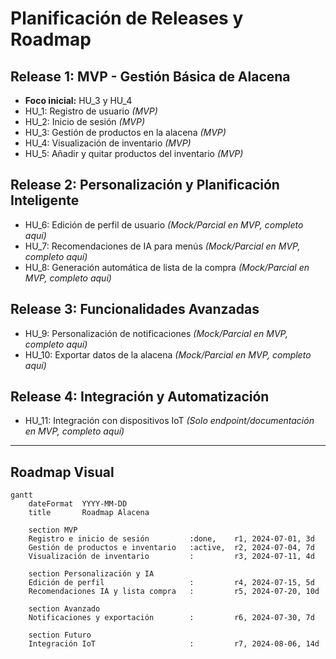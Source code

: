 # Planificación de Releases y Roadmap

## Release 1: MVP - Gestión Básica de Alacena
- **Foco inicial:** HU_3 y HU_4
- HU_1: Registro de usuario *(MVP)*
- HU_2: Inicio de sesión *(MVP)*
- HU_3: Gestión de productos en la alacena *(MVP)*
- HU_4: Visualización de inventario *(MVP)*
- HU_5: Añadir y quitar productos del inventario *(MVP)*

## Release 2: Personalización y Planificación Inteligente
- HU_6: Edición de perfil de usuario *(Mock/Parcial en MVP, completo aquí)*
- HU_7: Recomendaciones de IA para menús *(Mock/Parcial en MVP, completo aquí)*
- HU_8: Generación automática de lista de la compra *(Mock/Parcial en MVP, completo aquí)*

## Release 3: Funcionalidades Avanzadas
- HU_9: Personalización de notificaciones *(Mock/Parcial en MVP, completo aquí)*
- HU_10: Exportar datos de la alacena *(Mock/Parcial en MVP, completo aquí)*

## Release 4: Integración y Automatización
- HU_11: Integración con dispositivos IoT *(Solo endpoint/documentación en MVP, completo aquí)*

---

## Roadmap Visual

```mermaid
gantt
    dateFormat  YYYY-MM-DD
    title       Roadmap Alacena

    section MVP
    Registro e inicio de sesión         :done,    r1, 2024-07-01, 3d
    Gestión de productos e inventario   :active,  r2, 2024-07-04, 7d
    Visualización de inventario         :         r3, 2024-07-11, 4d

    section Personalización y IA
    Edición de perfil                   :         r4, 2024-07-15, 5d
    Recomendaciones IA y lista compra   :         r5, 2024-07-20, 10d

    section Avanzado
    Notificaciones y exportación        :         r6, 2024-07-30, 7d

    section Futuro
    Integración IoT                     :         r7, 2024-08-06, 14d
```
